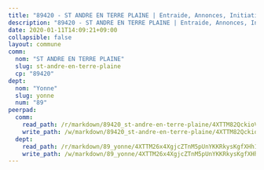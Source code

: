 ```yaml
---
title: "89420 - ST ANDRE EN TERRE PLAINE | Entraide, Annonces, Initiatives"
description: "89420 - ST ANDRE EN TERRE PLAINE | Entraide, Annonces, Initiatives"
date: 2020-01-11T14:09:21+09:00
collapsible: false
layout: commune
comm:
  nom: "ST ANDRE EN TERRE PLAINE"
  slug: st-andre-en-terre-plaine
  cp: "89420"
dept:
  nom: "Yonne"
  slug: yonne
  num: "89"
peerpad:
  comm:
    read_path: /r/markdown/89420_st-andre-en-terre-plaine/4XTTM82QckioVx3puP5aFkgiJGvhC8gHB4s8xNYH4WA4hDiwm
    write_path: /w/markdown/89420_st-andre-en-terre-plaine/4XTTM82QckioVx3puP5aFkgiJGvhC8gHB4s8xNYH4WA4hDiwm-K3TgTpEcfcaJ6X2K19YW5TWq69LJPT1gWvdtRtznUtnD71BXDpjAFNyRaHton5Wrggd9oih5ZmiDirL1Gw7HdwMBBCPcR32MyMNvbLmbzDXtk7rY3D32zGqb4FpqAX3VAWKyAnz7
  dept:
    read_path: /r/markdown/89_yonne/4XTTM26x4XgjcZTnM5pUnYKKRkysKgfXHh1wiigoPHqn9LDKB
    write_path: /w/markdown/89_yonne/4XTTM26x4XgjcZTnM5pUnYKKRkysKgfXHh1wiigoPHqn9LDKB-K3TgU4xaMVqzoRnPJNyddApuMoWvJyHL35bzooauYvdhG3MLg3ikjpoueq9BDtqVP4hJBQxpPxix2gohzXyST9tZPnEkyXpDMdHiAFpx7EU6e8WgvFk7NPsBQepM8o13bG9dyqq7
---
```


